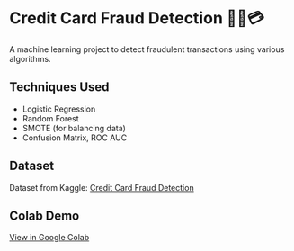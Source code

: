 # Credit Card Fraud Detection 🕵️‍♂️💳

A machine learning project to detect fraudulent transactions using various algorithms.

## Techniques Used
- Logistic Regression
- Random Forest
- SMOTE (for balancing data)
- Confusion Matrix, ROC AUC

## Dataset
Dataset from Kaggle: [Credit Card Fraud Detection](https://www.kaggle.com/mlg-ulb/creditcardfraud)

## Colab Demo
[View in Google Colab]([https://colab.research.google.com/drive/your-notebook-link](https://colab.research.google.com/drive/1DLbviVe2lVl7A_aFffDTbuRDCC0NBZTm#scrollTo=s4crElLmse-f))
